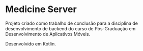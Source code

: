# Medicine Server

Projeto criado como trabalho de conclusão para a disciplina de desenvolvimento de backend do curso de Pós-Graduação em Desenvolvimento de Aplicativos Móveis.

Desenvolvido em Kotlin.




